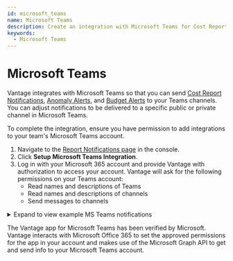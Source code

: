 ```yaml
---
id: microsoft_teams
name: Microsoft Teams
description: Create an integration with Microsoft Teams for Cost Report Notifications, Anomaly Alerts, and Budget Alerts.
keywords:
  - Microsoft Teams
---
```


# Microsoft Teams

Vantage integrates with Microsoft Teams so that you can send [Cost Report Notifications](/report_notifications), [Anomaly Alerts](/cost_anomaly_alerts), and [Budget Alerts](/budgets#create-alerts) to your Teams channels. You can adjust notifications to be delivered to a specific public or private channel in Microsoft Teams. 

To complete the integration, ensure you have permission to add integrations to your team's Microsoft Teams account.

1. Navigate to the [Report Notifications page](https://console.vantage.sh/report_notifications) in the console.
2. Click **Setup Microsoft Teams Integration**.
3. Log in with your Microsoft 365 account and provide Vantage with authorization to access your account. Vantage will ask for the following permissions on your Teams account:
   - Read names and descriptions of Teams
   - Read names and descriptions of channels
   - Send messages to channels

<details><summary>Expand to view example MS Teams notifications</summary>
  <div>
    <img alt="Example Cost Report notification in an MS Teams message" width="60%" src="/img/ms-teams.png"/>
  </div>
</details>

The Vantage app for Microsoft Teams has been verified by Microsoft. Vantage interacts with Microsoft Office 365 to set the approved permissions for the app in your account and makes use of the Microsoft Graph API to get and send info to your Microsoft Teams account. 